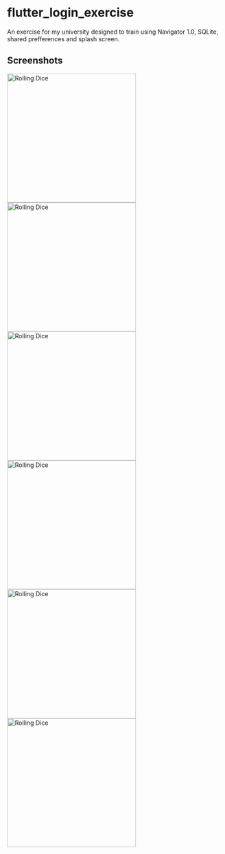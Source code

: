 # flutter_login_exercise

An exercise for my university designed to train using Navigator 1.0, SQLite, shared prefferences and splash screen.</br> 

## Screenshots
<div>
<img src="assets/screenshots/sign_in_page.png" alt="Rolling Dice" title="Rolling Dice" style="display: inline-block; margin: 0 auto; width: 300px">
<img src="assets/screenshots/sign_in_page_2.png" alt="Rolling Dice" title="Rolling Dice" style="display: inline-block; margin: 0 auto; width: 300px">
<img src="assets/screenshots/sign_in_page_3.png" alt="Rolling Dice" title="Rolling Dice" style="display: inline-block; margin: 0 auto; width: 300px">
<img src="assets/screenshots/register_page.png" alt="Rolling Dice" title="Rolling Dice" style="display: inline-block; margin: 0 auto; width: 300px">
<img src="assets/screenshots/posts_view.png" alt="Rolling Dice" title="Rolling Dice" style="display: inline-block; margin: 0 auto; width: 300px">
<img src="assets/screenshots/create_post.png" alt="Rolling Dice" title="Rolling Dice" style="display: inline-block; margin: 0 auto; width: 300px">
</div>
